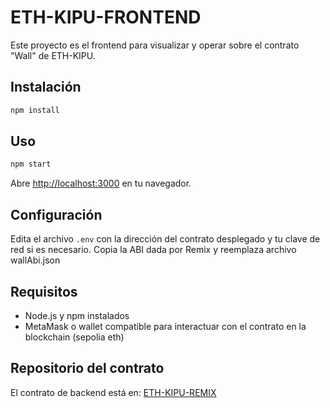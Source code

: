 # ETH-KIPU-FRONTEND

Este proyecto es el frontend para visualizar y operar sobre el contrato "Wall" de ETH-KIPU.

## Instalación

```bash
npm install
```

## Uso

```bash
npm start
```

Abre [http://localhost:3000](http://localhost:3000) en tu navegador.

## Configuración

Edita el archivo `.env` con la dirección del contrato desplegado y tu clave de red si es necesario.
Copia la ABI dada por Remix y reemplaza archivo wallAbi.json

## Requisitos

- Node.js y npm instalados
- MetaMask o wallet compatible para interactuar con el contrato en la blockchain (sepolia eth)

## Repositorio del contrato

El contrato de backend está en: [ETH-KIPU-REMIX](https://github.com/dmbruno/ETH-KIPU-REMIX)
